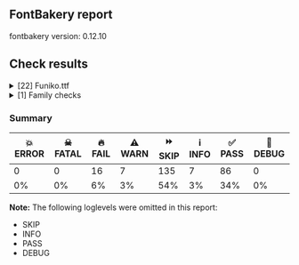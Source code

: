 ## FontBakery report

fontbakery version: 0.12.10





## Check results



<details><summary>[22] Funiko.ttf</summary>
<div>
<details>
    <summary>🔥 <b>FAIL</b> Description strings in the name table must not contain copyright info. <a href="https://fontbakery.readthedocs.io/en/stable/fontbakery/checks/opentype.name.html#"></a></summary>
    <div>







* 🔥 **FAIL** <p>Some namerecords with ID=10 (NameID.DESCRIPTION) containing copyright info should be removed (perhaps these were added by a longstanding FontLab Studio 5.x bug that copied copyright notices to them.)</p>
 [code: copyright-on-description]



</div>
</details>

<details>
    <summary>🔥 <b>FAIL</b> Checking font version fields (head and name table). <a href="https://fontbakery.readthedocs.io/en/stable/fontbakery/checks/opentype.head.html#"></a></summary>
    <div>







* 🔥 **FAIL** <p>head version is &quot;1.00101&quot; while name version string (for platform 3, encoding 1) is &quot;Version 1.000; ttfautohint (v1.8.4.7-5d5b)&quot;.</p>
 [code: mismatch]



</div>
</details>

<details>
    <summary>🔥 <b>FAIL</b> Checking OS/2 usWinAscent & usWinDescent. <a href="https://fontbakery.readthedocs.io/en/stable/fontbakery/checks/universal.metrics.html#"></a></summary>
    <div>







* 🔥 **FAIL** <p>OS/2.usWinAscent value should be equal or greater than 802, but got 801 instead</p>
 [code: ascent]



* 🔥 **FAIL** <p>OS/2.usWinDescent value should be equal or greater than 226, but got 224 instead</p>
 [code: descent]



</div>
</details>

<details>
    <summary>🔥 <b>FAIL</b> Checking Vertical Metric Linegaps. <a href="https://fontbakery.readthedocs.io/en/stable/fontbakery/checks/universal.metrics.html#"></a></summary>
    <div>







* 🔥 **FAIL** <p>hhea lineGap is not equal to 0.</p>
<p><em>Overridden</em>: This check was originally a WARN but was
overridden by the universal profile:
For Google Fonts, all messages from this check are considered FAILs.</p>
 [code: hhea]



</div>
</details>

<details>
    <summary>🔥 <b>FAIL</b> Font contains '.notdef' as its first glyph? <a href="https://fontbakery.readthedocs.io/en/stable/fontbakery/checks/universal.glyphset.html#"></a></summary>
    <div>







* 🔥 **FAIL** <p>The '.notdef' glyph should contain a drawing, but it is blank.</p>
 [code: notdef-is-blank]



</div>
</details>

<details>
    <summary>🔥 <b>FAIL</b> Checking OS/2 Metrics match hhea Metrics. <a href="https://fontbakery.readthedocs.io/en/stable/fontbakery/checks/universal.metrics.html#"></a></summary>
    <div>







* 🔥 **FAIL** <p>OS/2 sTypoAscender (727) and hhea ascent (801) must be equal.</p>
 [code: ascender]



</div>
</details>

<details>
    <summary>🔥 <b>FAIL</b> Font contains glyphs for whitespace characters? <a href="https://fontbakery.readthedocs.io/en/stable/fontbakery/checks/universal.glyphset.html#"></a></summary>
    <div>







* 🔥 **FAIL** <p>Whitespace glyph missing for codepoint 0x00A0.</p>
 [code: missing-whitespace-glyph-0x00A0]



</div>
</details>

<details>
    <summary>🔥 <b>FAIL</b> Shapes languages in all GF glyphsets. <a href="https://fontbakery.readthedocs.io/en/stable/fontbakery/checks/googlefonts.glyphset.html#"></a></summary>
    <div>







* 🔥 **FAIL** <p>No GF glyphset was found to be supported &gt;80%, so language shaping support couldn't get checked.</p>
 [code: no-glyphset-supported]



</div>
</details>

<details>
    <summary>🔥 <b>FAIL</b> Check copyright namerecords match license file. <a href="https://fontbakery.readthedocs.io/en/stable/fontbakery/checks/googlefonts.license.html#"></a></summary>
    <div>







* 🔥 **FAIL** <p>Font lacks NameID 13 (LICENSE DESCRIPTION). A proper licensing entry must be set.</p>
 [code: missing]



</div>
</details>

<details>
    <summary>🔥 <b>FAIL</b> Checking file is named canonically. <a href="https://fontbakery.readthedocs.io/en/stable/fontbakery/checks/googlefonts.html#"></a></summary>
    <div>







* 🔥 **FAIL** <p>Expected &quot;Funiko-Roman.ttf. Got Funiko.ttf.</p>
 [code: bad-filename]



</div>
</details>

<details>
    <summary>🔥 <b>FAIL</b> Copyright notices match canonical pattern in fonts <a href="https://fontbakery.readthedocs.io/en/stable/fontbakery/checks/googlefonts.copyright.html#"></a></summary>
    <div>







* 🔥 **FAIL** <p>Name Table entry: Copyright notices should match a pattern similar to:</p>
<p>&quot;Copyright 2020 The Familyname Project Authors (git url)&quot;</p>
<p>But instead we have got:</p>
<p>&quot;Copyright (c) 2019 by Polah. All rights reserved.&quot;</p>
 [code: bad-notice-format]



</div>
</details>

<details>
    <summary>🔥 <b>FAIL</b> Check font names are correct <a href="https://fontbakery.readthedocs.io/en/stable/fontbakery/checks/googlefonts.name.html#"></a></summary>
    <div>







* 🔥 **FAIL** <p>Font names are incorrect:</p>
<table>
<thead>
<tr>
<th align="left">nameID</th>
<th align="left">current</th>
<th align="left">expected</th>
</tr>
</thead>
<tbody>
<tr>
<td align="left">Family Name</td>
<td align="left"><strong>Funiko</strong></td>
<td align="left"><strong>Funiko Roman</strong></td>
</tr>
<tr>
<td align="left">Subfamily Name</td>
<td align="left">Regular</td>
<td align="left">Regular</td>
</tr>
<tr>
<td align="left">Full Name</td>
<td align="left"><strong>Funiko Roman</strong></td>
<td align="left"><strong>Funiko Roman Regular</strong></td>
</tr>
<tr>
<td align="left">Postscript Name</td>
<td align="left"><strong>Funiko</strong></td>
<td align="left"><strong>FunikoRoman-Regular</strong></td>
</tr>
<tr>
<td align="left">Typographic Family Name</td>
<td align="left"><strong>Funiko</strong></td>
<td align="left"><strong>N/A</strong></td>
</tr>
<tr>
<td align="left">Typographic Subfamily Name</td>
<td align="left"><strong>Roman</strong></td>
<td align="left"><strong>N/A</strong></td>
</tr>
</tbody>
</table>
 [code: bad-names]



* ⚠️ **WARN** <p>Regular missing from full name</p>
 [code: lacks-regular]



</div>
</details>

<details>
    <summary>🔥 <b>FAIL</b> Checking OS/2 fsType does not impose restrictions. <a href="https://fontbakery.readthedocs.io/en/stable/fontbakery/checks/googlefonts.os2.html#"></a></summary>
    <div>







* 🔥 **FAIL** <p>In this font fsType is set to 4 meaning that:
The font may be embedded, and temporarily loaded on the remote system, but documents that use it must not be editable.</p>
<p>No such DRM restrictions can be enabled on the Google Fonts collection, so the fsType field must be set to zero (Installable Embedding) instead.</p>
 [code: drm]



</div>
</details>

<details>
    <summary>🔥 <b>FAIL</b> Check Google Fonts glyph coverage. <a href="https://fontbakery.readthedocs.io/en/stable/fontbakery/checks/googlefonts.glyphset.html#"></a></summary>
    <div>







* 🔥 **FAIL** <p>Missing required codepoints:</p>
<pre><code>- 0x00A0 (NO-BREAK SPACE)


- 0x00A1 (INVERTED EXCLAMATION MARK)


- 0x00A2 (CENT SIGN)


- 0x00A3 (POUND SIGN)


- 0x00A5 (YEN SIGN)


- 0x00A7 (SECTION SIGN)


- 0x00A8 (DIAERESIS)


- 0x00A9 (COPYRIGHT SIGN)


- 0x00AA (FEMININE ORDINAL INDICATOR)


- 0x00AB (LEFT-POINTING DOUBLE ANGLE QUOTATION MARK)


- 0x00AE (REGISTERED SIGN)


- 0x00AF (MACRON)


- 0x00B0 (DEGREE SIGN)


- 0x00B4 (ACUTE ACCENT)


- 0x00B6 (PILCROW SIGN)


- 0x00B7 (MIDDLE DOT)


- 0x00B8 (CEDILLA)


- 0x00BA (MASCULINE ORDINAL INDICATOR)


- 0x00BB (RIGHT-POINTING DOUBLE ANGLE QUOTATION MARK)


- 0x00BF (INVERTED QUESTION MARK)


- 0x00C0 (LATIN CAPITAL LETTER A WITH GRAVE)


- 0x00C1 (LATIN CAPITAL LETTER A WITH ACUTE)


- 0x00C2 (LATIN CAPITAL LETTER A WITH CIRCUMFLEX)


- 0x00C3 (LATIN CAPITAL LETTER A WITH TILDE)


- 0x00C4 (LATIN CAPITAL LETTER A WITH DIAERESIS)


- 0x00C5 (LATIN CAPITAL LETTER A WITH RING ABOVE)


- 0x00C6 (LATIN CAPITAL LETTER AE)


- 0x00C7 (LATIN CAPITAL LETTER C WITH CEDILLA)


- 0x00C8 (LATIN CAPITAL LETTER E WITH GRAVE)


- 0x00C9 (LATIN CAPITAL LETTER E WITH ACUTE)


- 0x00CA (LATIN CAPITAL LETTER E WITH CIRCUMFLEX)


- 0x00CB (LATIN CAPITAL LETTER E WITH DIAERESIS)


- 0x00CC (LATIN CAPITAL LETTER I WITH GRAVE)


- 0x00CD (LATIN CAPITAL LETTER I WITH ACUTE)


- 0x00CE (LATIN CAPITAL LETTER I WITH CIRCUMFLEX)


- 0x00CF (LATIN CAPITAL LETTER I WITH DIAERESIS)


- 0x00D0 (LATIN CAPITAL LETTER ETH)


- 0x00D1 (LATIN CAPITAL LETTER N WITH TILDE)


- 0x00D2 (LATIN CAPITAL LETTER O WITH GRAVE)


- 0x00D3 (LATIN CAPITAL LETTER O WITH ACUTE)


- 0x00D4 (LATIN CAPITAL LETTER O WITH CIRCUMFLEX)


- 0x00D5 (LATIN CAPITAL LETTER O WITH TILDE)


- 0x00D6 (LATIN CAPITAL LETTER O WITH DIAERESIS)


- 0x00D7 (MULTIPLICATION SIGN)


- 0x00D8 (LATIN CAPITAL LETTER O WITH STROKE)


- 0x00D9 (LATIN CAPITAL LETTER U WITH GRAVE)


- 0x00DA (LATIN CAPITAL LETTER U WITH ACUTE)


- 0x00DB (LATIN CAPITAL LETTER U WITH CIRCUMFLEX)


- 0x00DC (LATIN CAPITAL LETTER U WITH DIAERESIS)


- 0x00DD (LATIN CAPITAL LETTER Y WITH ACUTE)


- 0x00DE (LATIN CAPITAL LETTER THORN)


- 0x00DF (LATIN SMALL LETTER SHARP S)


- 0x00E0 (LATIN SMALL LETTER A WITH GRAVE)


- 0x00E1 (LATIN SMALL LETTER A WITH ACUTE)


- 0x00E2 (LATIN SMALL LETTER A WITH CIRCUMFLEX)


- 0x00E3 (LATIN SMALL LETTER A WITH TILDE)


- 0x00E4 (LATIN SMALL LETTER A WITH DIAERESIS)


- 0x00E5 (LATIN SMALL LETTER A WITH RING ABOVE)


- 0x00E6 (LATIN SMALL LETTER AE)


- 0x00E7 (LATIN SMALL LETTER C WITH CEDILLA)


- 0x00E8 (LATIN SMALL LETTER E WITH GRAVE)


- 0x00E9 (LATIN SMALL LETTER E WITH ACUTE)


- 0x00EA (LATIN SMALL LETTER E WITH CIRCUMFLEX)


- 0x00EB (LATIN SMALL LETTER E WITH DIAERESIS)


- 0x00EC (LATIN SMALL LETTER I WITH GRAVE)


- 0x00ED (LATIN SMALL LETTER I WITH ACUTE)


- 0x00EE (LATIN SMALL LETTER I WITH CIRCUMFLEX)


- 0x00EF (LATIN SMALL LETTER I WITH DIAERESIS)


- 0x00F0 (LATIN SMALL LETTER ETH)


- 0x00F1 (LATIN SMALL LETTER N WITH TILDE)


- 0x00F2 (LATIN SMALL LETTER O WITH GRAVE)


- 0x00F3 (LATIN SMALL LETTER O WITH ACUTE)


- 0x00F4 (LATIN SMALL LETTER O WITH CIRCUMFLEX)


- 0x00F5 (LATIN SMALL LETTER O WITH TILDE)


- 0x00F6 (LATIN SMALL LETTER O WITH DIAERESIS)


- 0x00F7 (DIVISION SIGN)


- 0x00F8 (LATIN SMALL LETTER O WITH STROKE)


- 0x00F9 (LATIN SMALL LETTER U WITH GRAVE)


- 0x00FA (LATIN SMALL LETTER U WITH ACUTE)


- 0x00FB (LATIN SMALL LETTER U WITH CIRCUMFLEX)


- 0x00FC (LATIN SMALL LETTER U WITH DIAERESIS)


- 0x00FD (LATIN SMALL LETTER Y WITH ACUTE)


- 0x00FE (LATIN SMALL LETTER THORN)


- 0x00FF (LATIN SMALL LETTER Y WITH DIAERESIS)


- 0x0100 (LATIN CAPITAL LETTER A WITH MACRON)


- 0x0101 (LATIN SMALL LETTER A WITH MACRON)


- 0x0102 (LATIN CAPITAL LETTER A WITH BREVE)


- 0x0103 (LATIN SMALL LETTER A WITH BREVE)


- 0x0104 (LATIN CAPITAL LETTER A WITH OGONEK)


- 0x0105 (LATIN SMALL LETTER A WITH OGONEK)


- 0x0106 (LATIN CAPITAL LETTER C WITH ACUTE)


- 0x0107 (LATIN SMALL LETTER C WITH ACUTE)


- 0x010A (LATIN CAPITAL LETTER C WITH DOT ABOVE)


- 0x010B (LATIN SMALL LETTER C WITH DOT ABOVE)


- 0x010C (LATIN CAPITAL LETTER C WITH CARON)


- 0x010D (LATIN SMALL LETTER C WITH CARON)


- 0x010E (LATIN CAPITAL LETTER D WITH CARON)


- 0x010F (LATIN SMALL LETTER D WITH CARON)


- 0x0110 (LATIN CAPITAL LETTER D WITH STROKE)


- 0x0111 (LATIN SMALL LETTER D WITH STROKE)


- 0x0112 (LATIN CAPITAL LETTER E WITH MACRON)


- 0x0113 (LATIN SMALL LETTER E WITH MACRON)


- 0x0116 (LATIN CAPITAL LETTER E WITH DOT ABOVE)


- 0x0117 (LATIN SMALL LETTER E WITH DOT ABOVE)


- 0x0118 (LATIN CAPITAL LETTER E WITH OGONEK)


- 0x0119 (LATIN SMALL LETTER E WITH OGONEK)


- 0x011A (LATIN CAPITAL LETTER E WITH CARON)


- 0x011B (LATIN SMALL LETTER E WITH CARON)


- 0x011E (LATIN CAPITAL LETTER G WITH BREVE)


- 0x011F (LATIN SMALL LETTER G WITH BREVE)


- 0x0120 (LATIN CAPITAL LETTER G WITH DOT ABOVE)


- 0x0121 (LATIN SMALL LETTER G WITH DOT ABOVE)


- 0x0122 (LATIN CAPITAL LETTER G WITH CEDILLA)


- 0x0123 (LATIN SMALL LETTER G WITH CEDILLA)


- 0x0126 (LATIN CAPITAL LETTER H WITH STROKE)


- 0x0127 (LATIN SMALL LETTER H WITH STROKE)


- 0x012A (LATIN CAPITAL LETTER I WITH MACRON)


- 0x012B (LATIN SMALL LETTER I WITH MACRON)


- 0x012E (LATIN CAPITAL LETTER I WITH OGONEK)


- 0x012F (LATIN SMALL LETTER I WITH OGONEK)


- 0x0130 (LATIN CAPITAL LETTER I WITH DOT ABOVE)


- 0x0131 (LATIN SMALL LETTER DOTLESS I)


- 0x0136 (LATIN CAPITAL LETTER K WITH CEDILLA)


- 0x0137 (LATIN SMALL LETTER K WITH CEDILLA)


- 0x0139 (LATIN CAPITAL LETTER L WITH ACUTE)


- 0x013A (LATIN SMALL LETTER L WITH ACUTE)


- 0x013B (LATIN CAPITAL LETTER L WITH CEDILLA)


- 0x013C (LATIN SMALL LETTER L WITH CEDILLA)


- 0x013D (LATIN CAPITAL LETTER L WITH CARON)


- 0x013E (LATIN SMALL LETTER L WITH CARON)


- 0x0141 (LATIN CAPITAL LETTER L WITH STROKE)


- 0x0142 (LATIN SMALL LETTER L WITH STROKE)


- 0x0143 (LATIN CAPITAL LETTER N WITH ACUTE)


- 0x0144 (LATIN SMALL LETTER N WITH ACUTE)


- 0x0145 (LATIN CAPITAL LETTER N WITH CEDILLA)


- 0x0146 (LATIN SMALL LETTER N WITH CEDILLA)


- 0x0147 (LATIN CAPITAL LETTER N WITH CARON)


- 0x0148 (LATIN SMALL LETTER N WITH CARON)


- 0x0150 (LATIN CAPITAL LETTER O WITH DOUBLE ACUTE)


- 0x0151 (LATIN SMALL LETTER O WITH DOUBLE ACUTE)


- 0x0152 (LATIN CAPITAL LIGATURE OE)


- 0x0153 (LATIN SMALL LIGATURE OE)


- 0x0154 (LATIN CAPITAL LETTER R WITH ACUTE)


- 0x0155 (LATIN SMALL LETTER R WITH ACUTE)


- 0x0158 (LATIN CAPITAL LETTER R WITH CARON)


- 0x0159 (LATIN SMALL LETTER R WITH CARON)


- 0x015A (LATIN CAPITAL LETTER S WITH ACUTE)


- 0x015B (LATIN SMALL LETTER S WITH ACUTE)


- 0x015E (LATIN CAPITAL LETTER S WITH CEDILLA)


- 0x015F (LATIN SMALL LETTER S WITH CEDILLA)


- 0x0160 (LATIN CAPITAL LETTER S WITH CARON)


- 0x0161 (LATIN SMALL LETTER S WITH CARON)


- 0x0164 (LATIN CAPITAL LETTER T WITH CARON)


- 0x0165 (LATIN SMALL LETTER T WITH CARON)


- 0x016A (LATIN CAPITAL LETTER U WITH MACRON)


- 0x016B (LATIN SMALL LETTER U WITH MACRON)


- 0x016E (LATIN CAPITAL LETTER U WITH RING ABOVE)


- 0x016F (LATIN SMALL LETTER U WITH RING ABOVE)


- 0x0170 (LATIN CAPITAL LETTER U WITH DOUBLE ACUTE)


- 0x0171 (LATIN SMALL LETTER U WITH DOUBLE ACUTE)


- 0x0172 (LATIN CAPITAL LETTER U WITH OGONEK)


- 0x0173 (LATIN SMALL LETTER U WITH OGONEK)


- 0x0174 (LATIN CAPITAL LETTER W WITH CIRCUMFLEX)


- 0x0175 (LATIN SMALL LETTER W WITH CIRCUMFLEX)


- 0x0176 (LATIN CAPITAL LETTER Y WITH CIRCUMFLEX)


- 0x0177 (LATIN SMALL LETTER Y WITH CIRCUMFLEX)


- 0x0178 (LATIN CAPITAL LETTER Y WITH DIAERESIS)


- 0x0179 (LATIN CAPITAL LETTER Z WITH ACUTE)


- 0x017A (LATIN SMALL LETTER Z WITH ACUTE)


- 0x017B (LATIN CAPITAL LETTER Z WITH DOT ABOVE)


- 0x017C (LATIN SMALL LETTER Z WITH DOT ABOVE)


- 0x017D (LATIN CAPITAL LETTER Z WITH CARON)


- 0x017E (LATIN SMALL LETTER Z WITH CARON)


- 0x0218 (LATIN CAPITAL LETTER S WITH COMMA BELOW)


- 0x0219 (LATIN SMALL LETTER S WITH COMMA BELOW)


- 0x021A (LATIN CAPITAL LETTER T WITH COMMA BELOW)


- 0x021B (LATIN SMALL LETTER T WITH COMMA BELOW)


- 0x0237 (LATIN SMALL LETTER DOTLESS J)


- 0x02C6 (MODIFIER LETTER CIRCUMFLEX ACCENT)


- 0x02C7 (CARON)


- 0x02D8 (BREVE)


- 0x02D9 (DOT ABOVE)


- 0x02DA (RING ABOVE)


- 0x02DB (OGONEK)


- 0x02DC (SMALL TILDE)


- 0x02DD (DOUBLE ACUTE ACCENT)


- 0x0300 (COMBINING GRAVE ACCENT)


- 0x0301 (COMBINING ACUTE ACCENT)


- 0x0302 (COMBINING CIRCUMFLEX ACCENT)


- 0x0303 (COMBINING TILDE)


- 0x0304 (COMBINING MACRON)


- 0x0306 (COMBINING BREVE)


- 0x0307 (COMBINING DOT ABOVE)


- 0x0308 (COMBINING DIAERESIS)


- 0x030A (COMBINING RING ABOVE)


- 0x030B (COMBINING DOUBLE ACUTE ACCENT)


- 0x030C (COMBINING CARON)


- 0x0326 (COMBINING COMMA BELOW)


- 0x0327 (COMBINING CEDILLA)


- 0x0328 (COMBINING OGONEK)


- 0x1E80 (LATIN CAPITAL LETTER W WITH GRAVE)


- 0x1E81 (LATIN SMALL LETTER W WITH GRAVE)


- 0x1E82 (LATIN CAPITAL LETTER W WITH ACUTE)


- 0x1E83 (LATIN SMALL LETTER W WITH ACUTE)


- 0x1E84 (LATIN CAPITAL LETTER W WITH DIAERESIS)


- 0x1E85 (LATIN SMALL LETTER W WITH DIAERESIS)


- 0x1E9E (LATIN CAPITAL LETTER SHARP S)


- 0x1EF2 (LATIN CAPITAL LETTER Y WITH GRAVE)


- 0x1EF3 (LATIN SMALL LETTER Y WITH GRAVE)


- 0x2013 (EN DASH)


- 0x2014 (EM DASH)


- 0x2018 (LEFT SINGLE QUOTATION MARK)


- 0x2019 (RIGHT SINGLE QUOTATION MARK)


- 0x201A (SINGLE LOW-9 QUOTATION MARK)


- 0x201C (LEFT DOUBLE QUOTATION MARK)


- 0x201D (RIGHT DOUBLE QUOTATION MARK)


- 0x201E (DOUBLE LOW-9 QUOTATION MARK)


- 0x2022 (BULLET)


- 0x2026 (HORIZONTAL ELLIPSIS)


- 0x2039 (SINGLE LEFT-POINTING ANGLE QUOTATION MARK)


- 0x203A (SINGLE RIGHT-POINTING ANGLE QUOTATION MARK)


- 0x20AC (EURO SIGN)


- 0x2122 (TRADE MARK SIGN)


- 0x2212 (MINUS SIGN)
</code></pre>
 [code: missing-codepoints]



</div>
</details>

<details>
    <summary>🔥 <b>FAIL</b> Check font follows the Google Fonts vertical metric schema <a href="https://fontbakery.readthedocs.io/en/stable/fontbakery/checks/googlefonts.vmetrics.html#"></a></summary>
    <div>







* 🔥 **FAIL** <p>OS/2.sTypoLineGap is &quot;43&quot; it should be 0</p>
 [code: bad-OS/2.sTypoLineGap]



* 🔥 **FAIL** <p>hhea.lineGap is &quot;22&quot; it should be 0</p>
 [code: bad-hhea.lineGap]



* 🔥 **FAIL** <p>The sum of hhea.ascender + abs(hhea.descender) + hhea.lineGap is 1047 when it should be at least 1200</p>
 [code: bad-hhea-range]



</div>
</details>

<details>
    <summary>⚠️ <b>WARN</b> Check if each glyph has the recommended amount of contours. <a href="https://fontbakery.readthedocs.io/en/stable/fontbakery/checks/universal.html#"></a></summary>
    <div>







* ⚠️ **WARN** <p>This check inspects the glyph outlines and detects the total number of contours in each of them. The expected values are infered from the typical ammounts of contours observed in a large collection of reference font families. The divergences listed below may simply indicate a significantly different design on some of your glyphs. On the other hand, some of these may flag actual bugs in the font such as glyphs mapped to an incorrect codepoint. Please consider reviewing the design and codepoint assignment of these to make sure they are correct.</p>
<p>The following glyphs do not have the recommended number of contours:</p>
<pre><code>- Glyph name: o	Contours detected: 3	Expected: 2

- Glyph name: o	Contours detected: 3	Expected: 2
</code></pre>
 [code: contour-count]



</div>
</details>

<details>
    <summary>⚠️ <b>WARN</b> Check math signs have the same width. <a href="https://fontbakery.readthedocs.io/en/stable/fontbakery/checks/universal.html#"></a></summary>
    <div>







* ⚠️ **WARN** <p>The most common width is 444 among a set of 1 math glyphs.
The following math glyphs have a different width, though:</p>
<p>Width = 356:
less</p>
<p>Width = 412:
equal</p>
<p>Width = 352:
greater</p>
 [code: width-outliers]



</div>
</details>

<details>
    <summary>⚠️ <b>WARN</b> Validate size, and resolution of article images, and ensure article page has minimum length and includes visual assets. <a href="https://fontbakery.readthedocs.io/en/stable/fontbakery/checks/googlefonts.article.html#"></a></summary>
    <div>







* ⚠️ **WARN** <p>Family metadata at fonts/ttf does not have an article.</p>
 [code: lacks-article]



</div>
</details>

<details>
    <summary>⚠️ <b>WARN</b> Check for codepoints not covered by METADATA subsets. <a href="https://fontbakery.readthedocs.io/en/stable/fontbakery/checks/googlefonts.subsets.html#"></a></summary>
    <div>







* ⚠️ **WARN** <p>The following codepoints supported by the font are not covered by
any subsets defined in the font's metadata file, and will never
be served. You can solve this by either manually adding additional
subset declarations to METADATA.pb, or by editing the glyphset
definitions.</p>
<ul>
<li>U+0000 : try adding one of: greek, signwriting, bamum, old-south-arabian, bengali, mayan-numerals, sundanese, indic-siyaq-numbers, egyptian-hieroglyphs, georgian, siddham, glagolitic, nag-mundari, inscriptional-pahlavi, tirhuta, elbasan, latin, telugu, inscriptional-parthian, marchen, chinese-hongkong, malayalam, tibetan, osage, chakma, ogham, avestan, old-permic, old-sogdian, lydian, anatolian-hieroglyphs, runic, symbols, nabataean, vai, buhid, mahajani, chinese-simplified, ottoman-siyaq-numbers, ol-chiki, manichaean, old-hungarian, shavian, tai-le, wancho, thaana, new-tai-lue, tifinagh, multani, tangut, meroitic-hieroglyphs, pahawh-hmong, soyombo, dogra, dives-akuru, meroitic, cyrillic-ext, makasar, coptic, tamil, khitan-small-script, balinese, greek-ext, japanese, nandinagari, canadian-aboriginal, oriya, zanabazar-square, syriac, elymaic, linear-a, newa, tai-tham, rejang, bhaiksuki, miao, khudawadi, math, modi, nushu, old-persian, cherokee, meetei-mayek, kaithi, cuneiform, palmyrene, ahom, warang-citi, sharada, khojki, javanese, osmanya, masaram-gondi, arabic, bassa-vah, korean, braille, yi, myanmar, pau-cin-hau, phoenician, old-uyghur, vithkuqi, music, gunjala-gondi, old-italic, gurmukhi, takri, saurashtra, syloti-nagri, kana-extended, old-turkic, znamenny, sora-sompeng, toto, nyiakeng-puachue-hmong, tamil-supplement, tangsa, cypriot, kannada, kayah-li, devanagari, lycian, hebrew, armenian, hanunoo, mandaic, samaritan, tagalog, sogdian, kharoshthi, imperial-aramaic, mongolian, cham, phags-pa, linear-b, tagbanwa, carian, cypro-minoan, gothic, tai-viet, latin-ext, adlam, deseret, psalter-pahlavi, gujarati, kawi, brahmi, hatran, lisu, lao, chinese-traditional, yezidi, caucasian-albanian, mro, batak, medefaidrin, meroitic-cursive, ugaritic, thai, mende-kikakui, buginese, lepcha, nko, ethiopic, old-north-arabian, hanifi-rohingya, vietnamese, sinhala, chorasmian, cyrillic, grantha, duployan, limbu</li>
<li>U+000D : try adding one of: greek, signwriting, bamum, old-south-arabian, bengali, mayan-numerals, sundanese, indic-siyaq-numbers, egyptian-hieroglyphs, georgian, siddham, glagolitic, nag-mundari, inscriptional-pahlavi, tirhuta, elbasan, latin, telugu, inscriptional-parthian, marchen, chinese-hongkong, malayalam, tibetan, osage, chakma, ogham, avestan, old-permic, old-sogdian, lydian, anatolian-hieroglyphs, runic, symbols, nabataean, vai, buhid, mahajani, chinese-simplified, ottoman-siyaq-numbers, ol-chiki, manichaean, old-hungarian, shavian, tai-le, wancho, thaana, new-tai-lue, tifinagh, multani, tangut, meroitic-hieroglyphs, pahawh-hmong, soyombo, dogra, dives-akuru, meroitic, cyrillic-ext, makasar, coptic, tamil, khitan-small-script, balinese, greek-ext, japanese, nandinagari, canadian-aboriginal, oriya, zanabazar-square, syriac, elymaic, linear-a, newa, tai-tham, rejang, bhaiksuki, miao, khudawadi, math, modi, nushu, old-persian, cherokee, meetei-mayek, kaithi, cuneiform, palmyrene, ahom, warang-citi, sharada, khojki, javanese, osmanya, masaram-gondi, arabic, bassa-vah, korean, braille, yi, myanmar, pau-cin-hau, phoenician, old-uyghur, vithkuqi, music, gunjala-gondi, old-italic, gurmukhi, takri, saurashtra, syloti-nagri, kana-extended, old-turkic, znamenny, sora-sompeng, toto, nyiakeng-puachue-hmong, tamil-supplement, tangsa, cypriot, kannada, kayah-li, devanagari, lycian, hebrew, armenian, hanunoo, mandaic, samaritan, tagalog, sogdian, kharoshthi, imperial-aramaic, mongolian, cham, phags-pa, linear-b, tagbanwa, carian, cypro-minoan, gothic, tai-viet, latin-ext, adlam, deseret, psalter-pahlavi, gujarati, kawi, brahmi, hatran, lisu, lao, chinese-traditional, yezidi, caucasian-albanian, mro, batak, medefaidrin, meroitic-cursive, ugaritic, thai, mende-kikakui, buginese, lepcha, nko, ethiopic, old-north-arabian, hanifi-rohingya, vietnamese, sinhala, chorasmian, cyrillic, grantha, duployan, limbu</li>
<li>U+0020 SPACE: try adding one of: greek, signwriting, bamum, old-south-arabian, bengali, mayan-numerals, sundanese, indic-siyaq-numbers, egyptian-hieroglyphs, georgian, siddham, glagolitic, nag-mundari, inscriptional-pahlavi, tirhuta, elbasan, latin, telugu, inscriptional-parthian, marchen, chinese-hongkong, malayalam, tibetan, osage, chakma, ogham, avestan, old-permic, old-sogdian, lydian, anatolian-hieroglyphs, runic, symbols, nabataean, vai, buhid, mahajani, chinese-simplified, ottoman-siyaq-numbers, ol-chiki, manichaean, old-hungarian, shavian, tai-le, wancho, thaana, new-tai-lue, tifinagh, multani, tangut, meroitic-hieroglyphs, pahawh-hmong, soyombo, dogra, dives-akuru, meroitic, cyrillic-ext, makasar, coptic, tamil, khitan-small-script, balinese, greek-ext, japanese, nandinagari, canadian-aboriginal, oriya, zanabazar-square, syriac, elymaic, linear-a, newa, tai-tham, rejang, bhaiksuki, miao, khudawadi, math, modi, nushu, old-persian, cherokee, meetei-mayek, kaithi, cuneiform, palmyrene, ahom, warang-citi, sharada, khojki, javanese, osmanya, masaram-gondi, arabic, bassa-vah, korean, braille, yi, myanmar, pau-cin-hau, phoenician, old-uyghur, vithkuqi, music, gunjala-gondi, old-italic, gurmukhi, takri, saurashtra, syloti-nagri, kana-extended, old-turkic, znamenny, sora-sompeng, toto, nyiakeng-puachue-hmong, tamil-supplement, tangsa, cypriot, kannada, kayah-li, devanagari, lycian, hebrew, armenian, hanunoo, mandaic, samaritan, tagalog, sogdian, kharoshthi, imperial-aramaic, mongolian, cham, phags-pa, linear-b, tagbanwa, carian, cypro-minoan, gothic, tai-viet, latin-ext, adlam, deseret, psalter-pahlavi, gujarati, kawi, brahmi, hatran, lisu, lao, chinese-traditional, yezidi, caucasian-albanian, mro, batak, medefaidrin, meroitic-cursive, ugaritic, thai, mende-kikakui, buginese, lepcha, nko, ethiopic, old-north-arabian, hanifi-rohingya, vietnamese, sinhala, chorasmian, cyrillic, grantha, duployan, limbu</li>
<li>U+0021 EXCLAMATION MARK: try adding one of: adlam, mongolian, thaana, cham, gunjala-gondi, latin, math, masaram-gondi, syriac</li>
<li>U+0022 QUOTATION MARK: try adding one of: adlam, wancho, mongolian, cham, latin, math, masaram-gondi</li>
<li>U+0023 NUMBER SIGN: try adding one of: math, symbols, latin, adlam</li>
<li>U+0024 DOLLAR SIGN: try adding one of: math, latin, adlam</li>
<li>U+0025 PERCENT SIGN: try adding one of: adlam, gunjala-gondi, latin, math, masaram-gondi</li>
<li>U+0026 AMPERSAND: try adding one of: math, latin, adlam</li>
<li>U+0027 APOSTROPHE: try adding one of: adlam, wancho, warang-citi, cham, gunjala-gondi, latin, math, masaram-gondi</li>
<li>U+0028 LEFT PARENTHESIS: try adding one of: adlam, wancho, mongolian, thaana, cham, gunjala-gondi, latin, math, masaram-gondi, syriac</li>
<li>U+0029 RIGHT PARENTHESIS: try adding one of: adlam, wancho, mongolian, thaana, cham, gunjala-gondi, latin, math, masaram-gondi, syriac</li>
<li>U+002A ASTERISK: try adding one of: adlam, symbols, gunjala-gondi, latin, math, masaram-gondi, syriac</li>
<li>U+002B PLUS SIGN: try adding one of: adlam, gunjala-gondi, latin, math, masaram-gondi, syriac</li>
<li>U+002C COMMA: try adding one of: adlam, wancho, thaana, cham, coptic, gunjala-gondi, latin, math, nushu, masaram-gondi</li>
<li>U+002D HYPHEN-MINUS: try adding one of: wancho, mongolian, cham, sundanese, adlam, coptic, gunjala-gondi, latin, lisu, syriac, math, sora-sompeng, nushu, kaithi, kayah-li, hebrew, armenian, kharoshthi, masaram-gondi</li>
<li>U+002E FULL STOP: try adding one of: adlam, wancho, thaana, cham, coptic, gunjala-gondi, latin, avestan, math, nushu, masaram-gondi, syriac</li>
<li>U+002F SOLIDUS: try adding one of: adlam, wancho, cham, gunjala-gondi, latin, math, masaram-gondi, syriac</li>
<li>U+0030 DIGIT ZERO: try adding one of: math, symbols, nushu, latin</li>
<li>U+0031 DIGIT ONE: try adding one of: math, symbols, nushu, latin</li>
<li>U+0032 DIGIT TWO: try adding one of: math, symbols, nushu, latin</li>
<li>U+0033 DIGIT THREE: try adding one of: math, symbols, nushu, latin</li>
<li>U+0034 DIGIT FOUR: try adding one of: math, symbols, nushu, latin</li>
<li>U+0035 DIGIT FIVE: try adding one of: math, symbols, nushu, latin</li>
<li>U+0036 DIGIT SIX: try adding one of: math, symbols, nushu, latin</li>
<li>U+0037 DIGIT SEVEN: try adding one of: math, symbols, nushu, latin</li>
<li>U+0038 DIGIT EIGHT: try adding one of: math, symbols, nushu, latin</li>
<li>U+0039 DIGIT NINE: try adding one of: math, symbols, nushu, latin</li>
<li>U+003A COLON: try adding one of: adlam, meroitic, thaana, cham, coptic, gunjala-gondi, latin, math, masaram-gondi, syriac</li>
<li>U+003B SEMICOLON: try adding one of: adlam, thaana, cham, coptic, latin, math, masaram-gondi</li>
<li>U+003C LESS-THAN SIGN: try adding one of: adlam, gunjala-gondi, latin, math, masaram-gondi</li>
<li>U+003D EQUALS SIGN: try adding one of: adlam, gunjala-gondi, latin, math, masaram-gondi, syriac</li>
<li>U+003E GREATER-THAN SIGN: try adding one of: adlam, gunjala-gondi, latin, math, masaram-gondi</li>
<li>U+003F QUESTION MARK: try adding one of: adlam, mongolian, cham, gunjala-gondi, latin, balinese, math, masaram-gondi</li>
<li>U+0040 COMMERCIAL AT: try adding one of: math, latin, adlam</li>
<li>U+0041 LATIN CAPITAL LETTER A: try adding one of: math, symbols, nushu, latin</li>
<li>U+0042 LATIN CAPITAL LETTER B: try adding one of: math, symbols, nushu, latin</li>
<li>U+0043 LATIN CAPITAL LETTER C: try adding one of: math, symbols, nushu, latin</li>
<li>U+0044 LATIN CAPITAL LETTER D: try adding one of: math, symbols, nushu, latin</li>
<li>U+0045 LATIN CAPITAL LETTER E: try adding one of: math, symbols, nushu, latin</li>
<li>U+0046 LATIN CAPITAL LETTER F: try adding one of: math, symbols, nushu, latin</li>
<li>U+0047 LATIN CAPITAL LETTER G: try adding one of: math, symbols, nushu, latin</li>
<li>U+0048 LATIN CAPITAL LETTER H: try adding one of: math, symbols, nushu, latin</li>
<li>U+0049 LATIN CAPITAL LETTER I: try adding one of: math, symbols, nushu, latin</li>
<li>U+004A LATIN CAPITAL LETTER J: try adding one of: math, symbols, nushu, latin</li>
<li>U+004B LATIN CAPITAL LETTER K: try adding one of: math, symbols, nushu, latin</li>
<li>U+004C LATIN CAPITAL LETTER L: try adding one of: math, symbols, nushu, latin</li>
<li>U+004D LATIN CAPITAL LETTER M: try adding one of: math, symbols, nushu, latin</li>
<li>U+004E LATIN CAPITAL LETTER N: try adding one of: math, symbols, nushu, latin</li>
<li>U+004F LATIN CAPITAL LETTER O: try adding one of: math, symbols, nushu, latin</li>
<li>U+0050 LATIN CAPITAL LETTER P: try adding one of: math, symbols, nushu, latin</li>
<li>U+0051 LATIN CAPITAL LETTER Q: try adding one of: math, symbols, nushu, latin</li>
<li>U+0052 LATIN CAPITAL LETTER R: try adding one of: math, symbols, nushu, latin</li>
<li>U+0053 LATIN CAPITAL LETTER S: try adding one of: math, symbols, nushu, latin</li>
<li>U+0054 LATIN CAPITAL LETTER T: try adding one of: math, symbols, nushu, latin</li>
<li>U+0055 LATIN CAPITAL LETTER U: try adding one of: math, symbols, nushu, latin</li>
<li>U+0056 LATIN CAPITAL LETTER V: try adding one of: math, symbols, nushu, latin</li>
<li>U+0057 LATIN CAPITAL LETTER W: try adding one of: math, symbols, nushu, latin</li>
<li>U+0058 LATIN CAPITAL LETTER X: try adding one of: math, symbols, nushu, latin</li>
<li>U+0059 LATIN CAPITAL LETTER Y: try adding one of: math, symbols, nushu, latin</li>
<li>U+005A LATIN CAPITAL LETTER Z: try adding one of: math, symbols, nushu, latin</li>
<li>U+005B LEFT SQUARE BRACKET: try adding one of: adlam, wancho, latin, math, syriac</li>
<li>U+005C REVERSE SOLIDUS: try adding one of: adlam, wancho, latin, math, syriac</li>
<li>U+005D RIGHT SQUARE BRACKET: try adding one of: adlam, wancho, latin, math, syriac</li>
<li>U+005E CIRCUMFLEX ACCENT: try adding one of: math, latin, adlam</li>
<li>U+005F LOW LINE: try adding one of: math, latin, adlam</li>
<li>U+0060 GRAVE ACCENT: try adding one of: math, latin</li>
<li>U+0061 LATIN SMALL LETTER A: try adding one of: math, symbols, nushu, latin</li>
<li>U+0062 LATIN SMALL LETTER B: try adding one of: math, symbols, nushu, latin</li>
<li>U+0063 LATIN SMALL LETTER C: try adding one of: math, symbols, nushu, latin</li>
<li>U+0064 LATIN SMALL LETTER D: try adding one of: math, symbols, nushu, latin</li>
<li>U+0065 LATIN SMALL LETTER E: try adding one of: math, symbols, nushu, latin</li>
<li>U+0066 LATIN SMALL LETTER F: try adding one of: math, symbols, nushu, latin</li>
<li>U+0067 LATIN SMALL LETTER G: try adding one of: math, symbols, nushu, latin</li>
<li>U+0068 LATIN SMALL LETTER H: try adding one of: math, symbols, nushu, latin</li>
<li>U+0069 LATIN SMALL LETTER I: try adding one of: math, symbols, nushu, latin</li>
<li>U+006A LATIN SMALL LETTER J: try adding one of: math, symbols, nushu, latin</li>
<li>U+006B LATIN SMALL LETTER K: try adding one of: math, symbols, nushu, latin</li>
<li>U+006C LATIN SMALL LETTER L: try adding one of: math, symbols, nushu, latin</li>
<li>U+006D LATIN SMALL LETTER M: try adding one of: math, symbols, nushu, latin</li>
<li>U+006E LATIN SMALL LETTER N: try adding one of: math, symbols, nushu, latin</li>
<li>U+006F LATIN SMALL LETTER O: try adding one of: math, symbols, nushu, latin</li>
<li>U+0070 LATIN SMALL LETTER P: try adding one of: math, symbols, nushu, latin</li>
<li>U+0071 LATIN SMALL LETTER Q: try adding one of: math, symbols, nushu, latin</li>
<li>U+0072 LATIN SMALL LETTER R: try adding one of: math, symbols, nushu, latin</li>
<li>U+0073 LATIN SMALL LETTER S: try adding one of: math, symbols, nushu, latin</li>
<li>U+0074 LATIN SMALL LETTER T: try adding one of: math, symbols, nushu, latin</li>
<li>U+0075 LATIN SMALL LETTER U: try adding one of: math, symbols, nushu, latin</li>
<li>U+0076 LATIN SMALL LETTER V: try adding one of: math, symbols, nushu, latin</li>
<li>U+0077 LATIN SMALL LETTER W: try adding one of: math, symbols, nushu, latin</li>
<li>U+0078 LATIN SMALL LETTER X: try adding one of: math, symbols, nushu, latin</li>
<li>U+0079 LATIN SMALL LETTER Y: try adding one of: math, symbols, nushu, latin</li>
<li>U+007A LATIN SMALL LETTER Z: try adding one of: math, symbols, nushu, latin</li>
<li>U+007B LEFT CURLY BRACKET: try adding one of: wancho, math, latin, adlam</li>
<li>U+007C VERTICAL LINE: try adding one of: math, latin, adlam</li>
<li>U+007D RIGHT CURLY BRACKET: try adding one of: wancho, math, latin, adlam</li>
<li>U+007E TILDE: try adding one of: math, latin</li>
</ul>
<p>Or you can add the above codepoints to one of the subsets supported by the font:</p>
 [code: unreachable-subsetting]



</div>
</details>

<details>
    <summary>⚠️ <b>WARN</b> Are there any misaligned on-curve points? <a href="https://fontbakery.readthedocs.io/en/stable/fontbakery/checks/outline.html#"></a></summary>
    <div>







* ⚠️ **WARN** <p>The following glyphs have on-curve points which have potentially incorrect y coordinates:</p>
<pre><code>* A (U+0041): X=290.5,Y=699.5 (should be at cap-height 700?)

* A (U+0041): X=281.5,Y=-2.0 (should be at baseline 0?)

* C (U+0043): X=158.5,Y=-1.0 (should be at baseline 0?)

* F (U+0046): X=311.0,Y=699.0 (should be at cap-height 700?)

* G (U+0047): X=225.0,Y=699.5 (should be at cap-height 700?)

* G (U+0047): X=285.5,Y=700.5 (should be at cap-height 700?)

* H (U+0048): X=61.5,Y=702.0 (should be at cap-height 700?)

* H (U+0048): X=306.0,Y=1.0 (should be at baseline 0?)

* I (U+0049): X=121.5,Y=1.0 (should be at baseline 0?)

* I (U+0049): X=128.0,Y=701.0 (should be at cap-height 700?)

* I (U+0049): X=193.0,Y=699.0 (should be at cap-height 700?)

* L (U+004C): X=272.0,Y=2.0 (should be at baseline 0?)

* L (U+004C): X=152.5,Y=1.5 (should be at baseline 0?)

* L (U+004C): X=60.0,Y=-1.5 (should be at baseline 0?)

* L (U+004C): X=49.0,Y=-2.0 (should be at baseline 0?)

* M (U+004D): X=485.0,Y=702.0 (should be at cap-height 700?)

* M (U+004D): X=465.5,Y=1.0 (should be at baseline 0?)

* M (U+004D): X=41.0,Y=1.0 (should be at baseline 0?)

* N (U+004E): X=42.0,Y=-0.5 (should be at baseline 0?)

* S (U+0053): X=129.5,Y=-2.0 (should be at baseline 0?)

* U (U+0055): X=194.0,Y=1.0 (should be at baseline 0?)

* V (U+0056): X=190.5,Y=-2.0 (should be at baseline 0?)

* Z (U+005A): X=399.0,Y=698.0 (should be at cap-height 700?)

* b (U+0062): X=62.0,Y=1.0 (should be at baseline 0?)

* b (U+0062): X=21.0,Y=-2.0 (should be at baseline 0?)

* b (U+0062): X=20.0,Y=701.5 (should be at cap-height 700?)

* b (U+0062): X=44.0,Y=698.5 (should be at cap-height 700?)

* bar (U+007C): X=20.0,Y=-2.0 (should be at baseline 0?)

* braceleft (U+007B): X=113.5,Y=700.5 (should be at cap-height 700?)

* braceright (U+007D): X=104.5,Y=700.5 (should be at cap-height 700?)

* c (U+0063): X=79.5,Y=501.0 (should be at x-height 500?)

* d (U+0064): X=289.0,Y=498.0 (should be at x-height 500?)

* dollar (U+0024): X=90.0,Y=728.0 (should be at ascender 727?)

* eight (U+0038): X=176.0,Y=698.0 (should be at cap-height 700?)

* four (U+0034): X=254.5,Y=702.0 (should be at cap-height 700?)

* four (U+0034): X=290.5,Y=699.5 (should be at cap-height 700?)

* k (U+006B): X=24.5,Y=701.5 (should be at cap-height 700?)

* k (U+006B): X=63.0,Y=499.0 (should be at x-height 500?)

* l (U+006C): X=23.5,Y=702.0 (should be at cap-height 700?)

* l (U+006C): X=50.5,Y=701.0 (should be at cap-height 700?)

* m (U+006D): X=268.0,Y=0.5 (should be at baseline 0?)

* o (U+006F): X=186.0,Y=1.0 (should be at baseline 0?)

* o (U+006F): X=94.0,Y=502.0 (should be at x-height 500?)

* one (U+0031): X=69.5,Y=698.5 (should be at cap-height 700?)

* one (U+0031): X=136.5,Y=-2.0 (should be at baseline 0?)

* one (U+0031): X=83.5,Y=0.5 (should be at baseline 0?)

* one (U+0031): X=8.5,Y=1.0 (should be at baseline 0?)

* parenleft (U+0028): X=154.0,Y=0.5 (should be at baseline 0?)

* parenright (U+0029): X=9.5,Y=0.5 (should be at baseline 0?)

* percent (U+0025): X=389.0,Y=701.5 (should be at cap-height 700?)

* r (U+0072): X=60.0,Y=499.0 (should be at x-height 500?)

* s (U+0073): X=130.0,Y=-1.5 (should be at baseline 0?)

* six (U+0036): X=183.5,Y=701.5 (should be at cap-height 700?)

* two (U+0032): X=140.0,Y=699.0 (should be at cap-height 700?)

* w (U+0077): X=145.5,Y=-1.5 (should be at baseline 0?)

* x (U+0078): X=54.5,Y=1.5 (should be at baseline 0?)

* y (U+0079): X=269.0,Y=499.0 (should be at x-height 500?)

* y (U+0079): X=304.0,Y=-0.5 (should be at baseline 0?)

* zero (U+0030): X=207.0,Y=701.5 (should be at cap-height 700?)
</code></pre>
 [code: found-misalignments]



</div>
</details>

<details>
    <summary>⚠️ <b>WARN</b> Ensure fonts have ScriptLangTags declared on the 'meta' table. <a href="https://fontbakery.readthedocs.io/en/stable/fontbakery/checks/googlefonts.meta.html#"></a></summary>
    <div>







* ⚠️ **WARN** <p>This font file does not have a 'meta' table.</p>
 [code: lacks-meta-table]



</div>
</details>

<details>
    <summary>⚠️ <b>WARN</b> Checking OS/2 achVendID. <a href="https://fontbakery.readthedocs.io/en/stable/fontbakery/checks/googlefonts.os2.html#"></a></summary>
    <div>







* ⚠️ **WARN** <p>OS/2 VendorID is 'PYRS', a font editor default. If you registered it recently, then it's safe to ignore this warning message. Otherwise, you should set it to your own unique 4 character code, and register it with Microsoft at <a href="https://www.microsoft.com/typography/links/vendorlist.aspx">https://www.microsoft.com/typography/links/vendorlist.aspx</a></p>
 [code: bad]



</div>
</details>
</div>
</details>

<details><summary>[1] Family checks</summary>
<div>
<details>
    <summary>🔥 <b>FAIL</b> OS/2.fsSelection bit 7 (USE_TYPO_METRICS) is set in all fonts. <a href="https://fontbakery.readthedocs.io/en/stable/fontbakery/checks/googlefonts.os2.html#"></a></summary>
    <div>







* 🔥 **FAIL** <p>OS/2.fsSelection bit 7 (USE_TYPO_METRICS) wasNOT set in the following fonts: ['fonts/ttf/Funiko.ttf'].</p>
 [code: missing-os2-fsselection-bit7]



</div>
</details>
</div>
</details>




### Summary

| 💥 ERROR | ☠ FATAL | 🔥 FAIL | ⚠️ WARN | ⏩ SKIP | ℹ️ INFO | ✅ PASS | 🔎 DEBUG | 
| ---|---|---|---|---|---|---|---|
| 0 | 0 | 16 | 7 | 135 | 7 | 86 | 0 | 
| 0% | 0% | 6% | 3% | 54% | 3% | 34% | 0% | 



**Note:** The following loglevels were omitted in this report:


* SKIP
* INFO
* PASS
* DEBUG
